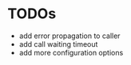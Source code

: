 # TODOs

* add error propagation to caller
* add call waiting timeout
* add more configuration options
